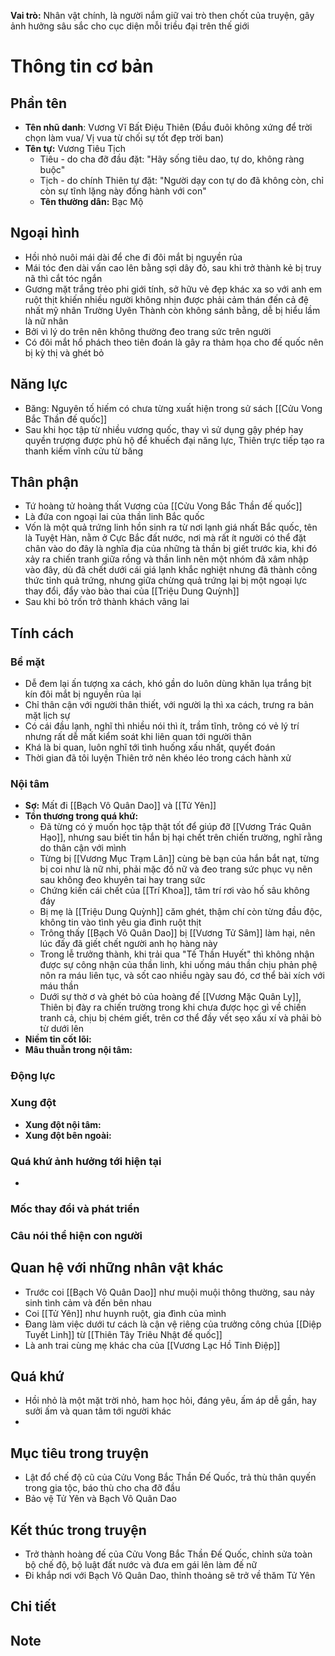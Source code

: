 **Vai trò:** Nhân vật chính, là người nắm giữ vai trò then chốt của truyện, gây ảnh hưởng sâu sắc cho cục diện mỗi triều đại trên thế giới
# Thông tin cơ bản
## Phần tên
- **Tên nhũ danh**: Vương Vĩ Bất Điệu Thiên (Đầu đuôi không xứng để trời chọn làm vua/ Vị vua từ chối sự tốt đẹp trời ban)
- **Tên tự:** Vương Tiêu Tịch
	- Tiêu - do cha đỡ đầu đặt: "Hãy sống tiêu dao, tự do, không ràng buộc"
	- Tịch - do chính Thiên tự đặt: "Người dạy con tự do đã không còn, chỉ còn sự tĩnh lặng này đồng hành với con"
	- **Tên thường dân:** Bạc Mộ
## Ngoại hình
- Hồi nhỏ nuôi mái dài để che đi đôi mắt bị nguyền rủa
- Mái tóc đen dài vấn cao lên bằng sợi dây đỏ, sau khi trở thành kẻ bị truy nã thì cắt tóc ngắn
- Gương mặt trắng trẻo phi giới tính, sở hữu vẻ đẹp khác xa so với anh em ruột thịt khiến nhiều người không nhịn được phải cảm thán đến cả đệ nhất mỹ nhân Trường Uyên Thành còn không sánh bằng, dễ bị hiểu lầm là nữ nhân
- Bởi vì lý do trên nên không thường đeo trang sức trên người
- Có đôi mắt hổ phách theo tiên đoán là gây ra thảm họa cho đế quốc nên bị kỳ thị và ghét bỏ
## Năng lực
- Băng: Nguyên tố hiếm có chưa từng xuất hiện trong sử sách [[Cửu Vong Bắc Thần đế quốc]] 
- Sau khi học tập từ nhiều vương quốc, thay vì sử dụng gậy phép hay quyền trượng được phù hộ để khuếch đại năng lực, Thiên trực tiếp tạo ra thanh kiếm vĩnh cửu từ băng
## Thân phận
- Tứ hoàng tử hoàng thất Vương của [[Cửu Vong Bắc Thần đế quốc]]
- Là đứa con ngoại lai của thần linh Bắc quốc
- Vốn là một quả trứng linh hồn sinh ra từ nơi lạnh giá nhất Bắc quốc, tên là Tuyệt Hàn, nằm ở Cực Bắc đất nước, nơi mà rất ít người có thể đặt chân vào do đây là nghĩa địa của những tà thần bị giết trước kia, khi đó xảy ra chiến tranh giữa rồng và thần linh nên một nhóm đã xâm nhập vào đây, dù đã chết dưới cái giá lạnh khắc nghiệt nhưng đã thành công thức tỉnh quả trứng, nhưng giữa chừng quả trứng lại bị một ngoại lực thay đổi, đẩy vào bào thai của [[Triệu Dung Quỳnh]]
- Sau khi bỏ trốn trở thành khách vãng lai
## Tính cách
### Bề mặt
- Dễ đem lại ấn tượng xa cách, khó gần do luôn dùng khăn lụa trắng bịt kín đôi mắt bị nguyền rủa lại
- Chỉ thân cận với người thân thiết, với người lạ thì xa cách, trưng ra bản mặt lịch sự
- Có cái đầu lạnh, nghĩ thì nhiều nói thì ít, trầm tĩnh, trông có vẻ lý trí nhưng rất dễ mất kiểm soát khi liên quan tới người thân
- Khá là bi quan, luôn nghĩ tới tình huống xấu nhất, quyết đoán 
- Thời gian đã tôi luyện Thiên trở nên khéo léo trong cách hành xử
### Nội tâm
- **Sợ:** Mất đi [[Bạch Vô Quân Dao]] và [[Tử Yên]]
- **Tổn thương trong quá khứ:** 
	- Đã từng có ý muốn học tập thật tốt để giúp đỡ [[Vương Trác Quân Hạo]], nhưng sau biết tin hắn bị hại chết trên chiến trường, nghĩ rằng do thân cận với mình
	- Từng bị [[Vương Mục Trạm Lân]] cùng bè bạn của hắn bắt nạt, từng bị coi như là nữ nhi, phải mặc đồ nữ và đeo trang sức phục vụ nên sau không đeo khuyên tai hay trang sức
	- Chứng kiến cái chết của [[Trí Khoa]], tâm trí rơi vào hố sâu không đáy
	- Bị mẹ là [[Triệu Dung Quỳnh]] căm ghét, thậm chí còn từng đầu độc, không tin vào tình yêu gia đình ruột thịt
	- Trông thấy [[Bạch Vô Quân Dao]] bị [[Vương Tử Sâm]] làm hại, nên lúc đấy đã giết chết người anh họ hàng này
	- Trong lễ trưởng thành, khi trải qua "Tế Thần Huyết" thì không nhận được sự công nhận của thần linh, khi uống máu thần chịu phản phệ nôn ra máu liên tục, và sốt cao nhiều ngày sau đó, cơ thể bài xích với máu thần
	- Dưới sự thờ ơ và ghét bỏ của hoàng đế [[Vương Mặc Quân Ly]], Thiên bị đày ra chiến trường trong khi chưa được học gì về chiến tranh cả, chịu bị chém giết, trên cơ thể đầy vết sẹo xấu xí và phải bò từ dưới lên
- **Niềm tin cốt lõi:** 
- **Mâu thuẫn trong nội tâm:** 
### Động lực

### Xung đột
- **Xung đột nội tâm:**
- **Xung đột bên ngoài:**
### Quá khứ ảnh hưởng tới hiện tại
- 
### Mốc thay đổi và phát triển

### Câu nói thể hiện con người

## Quan hệ với những nhân vật khác
- Trước coi [[Bạch Vô Quân Dao]] như muội muội thông thường, sau nảy sinh tình cảm và đến bên nhau
- Coi [[Tử Yên]] như huynh ruột, gia đình của mình
- Đang làm việc dưới tư cách là cận vệ riêng của trưởng công chúa [[Diệp Tuyết Linh]] từ [[Thiên Tây Triêu Nhật đế quốc]]
- Là anh trai cùng mẹ khác cha của [[Vương Lạc Hồ Tinh Điệp]]
## Quá khứ
- Hồi nhỏ là một mặt trời nhỏ, ham học hỏi, đáng yêu, ấm áp dễ gần, hay sưởi ấm và quan tâm tới người khác
- 
## Mục tiêu trong truyện
- Lật đổ chế độ cũ của Cửu Vong Bắc Thần Đế Quốc, trả thù thân quyến trong gia tộc, báo thù cho cha đỡ đầu
- Bảo vệ Tử Yên và Bạch Vô Quân Dao
## Kết thúc trong truyện
- Trở thành hoàng đế của Cửu Vong Bắc Thần Đế Quốc, chỉnh sửa toàn bộ chế độ, bộ luật đất nước và đưa em gái lên làm đế nữ
- Đi khắp nơi với Bạch Vô Quân Dao, thỉnh thoảng sẽ trở về thăm Tử Yên
## Chi tiết

## Note
